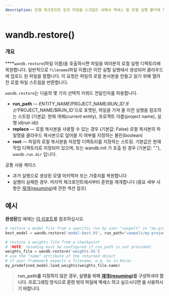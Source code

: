 ```yaml
---
description: 모델 체크포인트 등의 파일을 스크립트 내에서 액세스 할 로컬 실행 폴더에 복원합니다.
---
```


# wandb.restore\(\)

### **개요**

 ****`wandb.restore`\(파일 이름\)을 호출하시면 파일을 여러분의 로컬 실행 디렉토리에 복원합니다. 일반적으로 `filename`\(파일 이름\)은 이전 실험 실행에서 생성되어 클라우드에 업로드 된 파일을 말합니다. 이 요청은 파일의 로컬 본사본을 만들고 읽기 위해 열려진 로컬 파일 스트림을 반환합니다.

 `wandb.restore`는 다음의 몇 가지 선택적 키워드 전달인자를 허용합니다.

* **run\_path** — $ENTITY\_NAME/$PROJECT\_NAME/$RUN\_ID' 또는 '$PROJECT\_NAME/$RUN\_ID'으로 포맷된, 파일을 가져 올 이전 실행을 참조하는 스트링 \(기본값: 현재 개체\(current entity\), 프로젝트 이름\(project name\), 실행 id\(run id\)\)
* **replace** — 로컬 복사본을 사용할 수 있는 경우 \(기본값: False\) 로컬 복사본의 파일명을 클라우드 복사본으로 덮어쓸 지 여부를 지정하는 불린\(boolean\)
* **root** — 파일의 로컬 복사본을 저장할 디렉토리를 지정하는 스트링. 기본값은 현재 작업 디렉토리로 지정되어 있으며, 또는 wandb.init 가 호출 된 경우 \(기본값: "."\), `wandb.run.dir` 입니다.

 공통 사용 케이스

* 과거 실행으로 생성된 모델 아키텍처 또는 가중치를 복원합니다
* 실행이 실패한 경우. 마지막 체크포인트에서부터 훈련을 재개합니다 \(중요 세부 사항은 [재개\(resuming\)](https://docs.wandb.ai/v/ko/library/resuming)에 관한 섹션 참조\)

##  **예시**

 **완성된**업 예제는 [이 리포트](https://app.wandb.ai/lavanyashukla/save_and_restore/reports/Saving-and-Restoring-Models-with-W%26B--Vmlldzo3MDQ3Mw)를 참조하십시오. 

```python
# restore a model file from a specific run by user "vanpelt" in "my-project"
best_model = wandb.restore('model-best.h5', run_path="vanpelt/my-project/a1b2c3d")

# restore a weights file from a checkpoint
# (NOTE: resuming must be configured if run_path is not provided)
weights_file = wandb.restore('weights.h5')
# use the "name" attribute of the returned object
# if your framework expects a filename, e.g. as in Keras
my_predefined_model.load_weights(weights_file.name)
```

> **run\_path를 지정하지 않은 경우, 실행을 위해** [**재개\(resuming\)**](https://docs.wandb.ai/v/ko/library/resuming)**를 구성하셔야 합니다. 프로그래밍 방식으로 훈련 밖의 파일에 액세스 하고 싶으시다면 을 사용하시기 바랍니다.**

